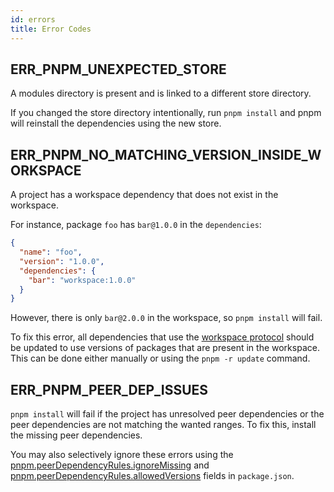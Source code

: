 ```yaml
---
id: errors
title: Error Codes
---
```


## ERR_PNPM_UNEXPECTED_STORE

A modules directory is present and is linked to a different store directory.

If you changed the store directory intentionally, run `pnpm install` and pnpm will reinstall the dependencies using the new store.

## ERR_PNPM_NO_MATCHING_VERSION_INSIDE_WORKSPACE

A project has a workspace dependency that does not exist in the workspace.

For instance, package `foo` has `bar@1.0.0` in the `dependencies`:

```json
{
  "name": "foo",
  "version": "1.0.0",
  "dependencies": {
    "bar": "workspace:1.0.0"
  }
}
```

However, there is only `bar@2.0.0` in the workspace, so `pnpm install` will fail.

To fix this error, all dependencies that use the [workspace protocol] should be updated to use versions of packages that are present in the workspace. This can be done either manually or using the `pnpm -r update` command.

[workspace protocol]: ./workspaces.md#workspace-protocol-workspace

## ERR_PNPM_PEER_DEP_ISSUES

`pnpm install` will fail if the project has unresolved peer dependencies or the peer dependencies are not matching the wanted ranges. To fix this, install the missing peer dependencies.

You may also selectively ignore these errors using the [pnpm.peerDependencyRules.ignoreMissing](package_json#pnpmpeerdependencyrulesignoremissing) and [pnpm.peerDependencyRules.allowedVersions](package_json#pnpmpeerdependencyrulesallowedversions) fields in `package.json`.
